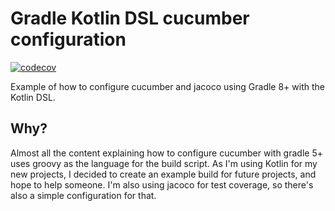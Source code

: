 # Gradle Kotlin DSL cucumber configuration

[![codecov](https://codecov.io/gh/eaneto/gradle-kotlin-dsl-cucumber-configuration/branch/master/graph/badge.svg)](https://codecov.io/gh/eaneto/gradle-kotlin-dsl-cucumber-configuration)

Example of how to configure cucumber and jacoco using Gradle 8+ with the Kotlin DSL.

## Why?

Almost all the content explaining how to configure cucumber with gradle 5+ uses
groovy as the language for the build script. As I'm using Kotlin for my new projects,
I decided to create an example build for future projects, and hope to help someone.
I'm also using jacoco for test coverage, so there's also a simple configuration
for that.
